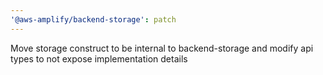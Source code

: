 ```yaml
---
'@aws-amplify/backend-storage': patch
---
```


Move storage construct to be internal to backend-storage and modify api types to not expose implementation details
